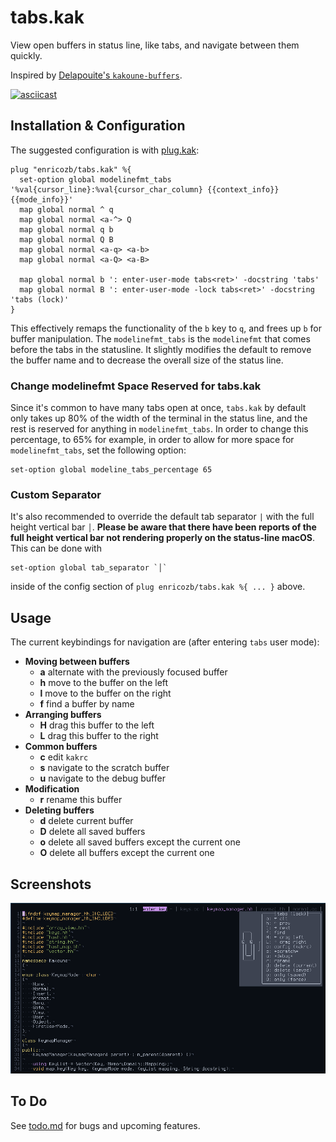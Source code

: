 # tabs.kak

View open buffers in status line, like tabs, and navigate between them quickly.

Inspired by [Delapouite's `kakoune-buffers`][1].

[![asciicast](https://asciinema.org/a/JuHNPO8i7nkOmCBQOCfZ8UEOf.svg)][2]

## Installation & Configuration
The suggested configuration is with [plug.kak][3]:
```
plug "enricozb/tabs.kak" %{
  set-option global modelinefmt_tabs '%val{cursor_line}:%val{cursor_char_column} {{context_info}} {{mode_info}}'
  map global normal ^ q
  map global normal <a-^> Q
  map global normal q b
  map global normal Q B
  map global normal <a-q> <a-b>
  map global normal <a-Q> <a-B>

  map global normal b ': enter-user-mode tabs<ret>' -docstring 'tabs'
  map global normal B ': enter-user-mode -lock tabs<ret>' -docstring 'tabs (lock)'
}
```
This effectively remaps the functionality of the `b` key to `q`, and frees up `b` for
buffer manipulation. The `modelinefmt_tabs` is the `modelinefmt` that comes before the
tabs in the statusline. It slightly modifies the default to remove the buffer name and
to decrease the overall size of the status line.

### Change modelinefmt Space Reserved for tabs.kak
Since it's common to have many tabs open at once, `tabs.kak` by default only takes up
80% of the width of the terminal in the status line, and the rest is reserved for
anything in `modelinefmt_tabs`. In order to change this percentage, to 65% for example,
in order to allow for more space for `modelinefmt_tabs`, set the following option:
```
set-option global modeline_tabs_percentage 65
```

### Custom Separator
It's also recommended to override the default tab separator `|` with the full height
vertical bar `│`. **Please be aware that there have been reports of the full height
vertical bar not rendering properly on the status-line macOS**. This can be done with
```
set-option global tab_separator `│`
```
inside of the config section of `plug enricozb/tabs.kak %{ ... }` above.


## Usage
The current keybindings for navigation are (after entering `tabs` user mode):

- **Moving between buffers**
  - **a** alternate with the previously focused buffer
  - **h** move to the buffer on the left
  - **l** move to the buffer on the right
  - **f** find a buffer by name
- **Arranging buffers**
  - **H** drag this buffer to the left
  - **L** drag this buffer to the right
- **Common buffers**
  - **c** edit `kakrc`
  - **s** navigate to the scratch buffer
  - **u** navigate to the debug buffer
- **Modification**
  - **r** rename this buffer
- **Deleting buffers**
  - **d** delete current buffer
  - **D** delete all saved buffers
  - **o** delete all saved buffers except the current one
  - **O** delete all buffers except the current one

## Screenshots
![tabs.kak screenshot][4]

## To Do
See [todo.md][5] for bugs and upcoming features.

[1]: https://github.com/Delapouite/kakoune-buffers/
[2]: https://asciinema.org/a/JuHNPO8i7nkOmCBQOCfZ8UEOf
[3]: https://github.com/robertmeta/plug.kak
[4]: screenshot1.png
[5]: todo.md
